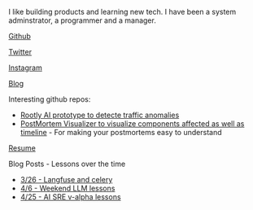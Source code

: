 I like building products and learning new tech. I have been a system adminstrator, a programmer and a manager. 


[Github](https://github.com/graydot)

[Twitter ](x.com/graydot)

[Instagram](instagram.com/graydot)

[Blog](graydot.ai/blog)

Interesting github repos:
* [Rootly AI prototype to detecte traffic anomalies](https://github.com/Rootly-AI-Lab/EventOrOutage)
* [PostMortem Visualizer to visualize components affected as well as timeline](https://github.com/Rootly-AI-Lab/IncidentDiagram) - For making your postmortems easy to understand

[Resume](resume.md)

Blog Posts - Lessons over the time
* [3/26 - Langfuse and celery](./debugging-langfuse-celery-issue)
* [4/6 - Weekend LLM lessons](./weekend-llm-warrior)
* [4/25 - AI SRE v-alpha lessons](./ai-sre-alpha)


